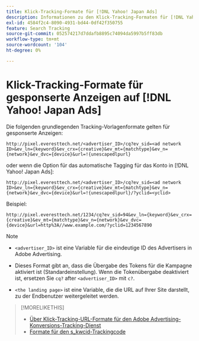 ```yaml
---
title: Klick-Tracking-Formate für [!DNL Yahoo! Japan Ads]
description: Informationen zu den Klick-Tracking-Formaten für [!DNL Yahoo! Japan Ads] Konten.
exl-id: 4584f2c4-8090-4931-bd44-0df42f350755
feature: Search Tracking
source-git-commit: 052574217d7ddafb8895c74094da5997b5ff83db
workflow-type: tm+mt
source-wordcount: '104'
ht-degree: 0%

---
```


# Klick-Tracking-Formate für gesponserte Anzeigen auf [!DNL Yahoo! Japan Ads]

Die folgenden grundlegenden Tracking-Vorlagenformate gelten für gesponserte Anzeigen:

`http://pixel.everesttech.net/<advertiser_ID>/cq?ev_sid=<ad network ID>&ev_ln={keyword}&ev_crx={creative}&ev_mt={matchtype}&ev_n={network}&ev_dvc={device}&url=!{unescapedlpurl}`

oder wenn die Option für das automatische Tagging für das Konto in [!DNL Yahoo! Japan Ads]:

`http://pixel.everesttech.net/<advertiser_ID>/cq?ev_sid=<ad network ID>&ev_ln={keyword}&ev_crx={creative}&ev_mt={matchtype}&ev_n={network}&ev_dvc={device}&url=!{unescapedlpurl}/?yclid=<yclid>`

Beispiel:

`http://pixel.everesttech.net/1234/cq?ev_sid=94&ev_ln={keyword}&ev_crx={creative}&ev_mt={matchtype}&ev_n={network}&ev_dvc={device}&url=http%3A//www.example.com/?yclid=1234567890`

>[!NOTE]
>
>* `<advertiser_ID>` ist eine Variable für die eindeutige ID des Advertisers in Adobe Advertising.
>
>* Dieses Format gibt an, dass die Übergabe des Tokens für die Kampagne aktiviert ist (Standardeinstellung). Wenn die Tokenübergabe deaktiviert ist, ersetzen Sie `cq?` after `<advertiser_ID>` mit `c?`.
>
>* `<the landing page>` ist eine Variable, die die URL auf Ihrer Site darstellt, zu der Endbenutzer weitergeleitet werden.

>[!MORELIKETHIS]
>
>* [Über Klick-Tracking-URL-Formate für den Adobe Advertising-Konversions-Tracking-Dienst](formats-click-tracking-about.md)
>* [Formate für den s\_kwcid-Trackingcode](skwcid-tracking-parameter.md)
